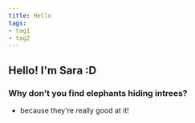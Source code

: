 ```yaml
---
title: Hello
tags:
- tag1
- tag2
---
```


## Hello! I'm Sara :D

### Why don't you find elephants hiding intrees?







* because they're really good at it!